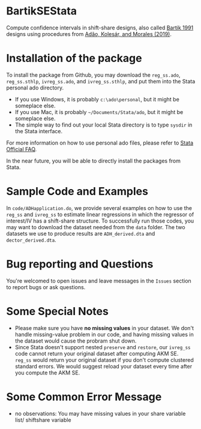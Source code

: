 # BartikSEStata
Compute confidence intervals in shift-share designs, also called [Bartik 1991](https://research.upjohn.org/up_press/77/) designs using procedures from [Adão, Kolesár, and Morales (2019)](https://doi.org/10.1093/qje/qjz025).

# Installation of the package
To install the package from Github, you may download the `reg_ss.ado`, `reg_ss.sthlp`, `ivreg_ss.ado`, and `ivreg_ss.sthlp`, and put them into the Stata personal ado directory.
- If you use Windows, it is probably `c:\ado\personal`, but it might be someplace else.
- If you use Mac, it is probably `~/Documents/Stata/ado`, but it might be someplace else.
- The simple way to find out your local Stata directory is to type `sysdir` in the Stata interface.

For more information on how to use personal ado files, please refer to [Stata Official FAQ](https://www.stata.com/support/faqs/programming/personal-ado-directory/).

In the near future, you will be able to directly install the packages from Stata.

# Sample Code and Examples
In `code/ADHapplication.do`, we provide several examples on how to use the `reg_ss` and `ivreg_ss` to estimate linear regressions in which the regressor of interest/IV has a shift-share structure. To successfully run those codes, you may want to download the dataset needed from the `data` folder. The two datasets we use to produce results are `ADH_derived.dta` and `dector_derived.dta`.

# Bug reporting and Questions
You're welcomed to open issues and leave messages in the `Issues` section to report bugs or ask questions. 

# Some Special Notes
- Please make sure you have **no missing values** in your dataset. We don't handle missing-value problem in our code, and having missing values in the dataset would cause the probram shut down.
- Since Stata doesn't support nested `preserve` and `restore`, our `ivreg_ss` code cannot return your original dataset after computing AKM SE. `reg_ss` would return your original dataset if you don't compute clustered standard errors. We would suggest reload your dataset every time after you compute the AKM SE.

# Some Common Error Message
- no observations: You may have missing values in your share variable list/ shiftshare variable
